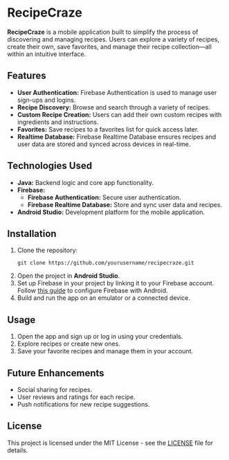 <!DOCTYPE html>
<html lang="en">
<head>
    <meta charset="UTF-8">
    <meta name="viewport" content="width=device-width, initial-scale=1.0">
    <title>RecipeCraze</title>
</head>
<body>

<h1>RecipeCraze</h1>

<p><strong>RecipeCraze</strong> is a mobile application built to simplify the process of discovering and managing recipes. Users can explore a variety of recipes, create their own, save favorites, and manage their recipe collection—all within an intuitive interface.</p>

<h2>Features</h2>
<ul>
    <li><strong>User Authentication:</strong> Firebase Authentication is used to manage user sign-ups and logins.</li>
    <li><strong>Recipe Discovery:</strong> Browse and search through a variety of recipes.</li>
    <li><strong>Custom Recipe Creation:</strong> Users can add their own custom recipes with ingredients and instructions.</li>
    <li><strong>Favorites:</strong> Save recipes to a favorites list for quick access later.</li>
    <li><strong>Realtime Database:</strong> Firebase Realtime Database ensures recipes and user data are stored and synced across devices in real-time.</li>
</ul>

<h2>Technologies Used</h2>
<ul>
    <li><strong>Java:</strong> Backend logic and core app functionality.</li>
    <li><strong>Firebase:</strong>
        <ul>
            <li><strong>Firebase Authentication:</strong> Secure user authentication.</li>
            <li><strong>Firebase Realtime Database:</strong> Store and sync user data and recipes.</li>
        </ul>
    </li>
    <li><strong>Android Studio:</strong> Development platform for the mobile application.</li>
</ul>

<h2>Installation</h2>
<ol>
    <li>Clone the repository:
        <pre><code>git clone https://github.com/yourusername/recipecraze.git</code></pre>
    </li>
    <li>Open the project in <strong>Android Studio</strong>.</li>
    <li>Set up Firebase in your project by linking it to your Firebase account. Follow <a href="https://firebase.google.com/docs/android/setup">this guide</a> to configure Firebase with Android.</li>
    <li>Build and run the app on an emulator or a connected device.</li>
</ol>

<h2>Usage</h2>
<ol>
    <li>Open the app and sign up or log in using your credentials.</li>
    <li>Explore recipes or create new ones.</li>
    <li>Save your favorite recipes and manage them in your account.</li>
</ol>

<h2>Future Enhancements</h2>
<ul>
    <li>Social sharing for recipes.</li>
    <li>User reviews and ratings for each recipe.</li>
    <li>Push notifications for new recipe suggestions.</li>
</ul>

<h2>License</h2>
<p>This project is licensed under the MIT License - see the <a href="LICENSE">LICENSE</a> file for details.</p>

</body>
</html>
